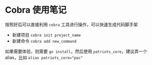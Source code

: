 # Cobra 使用笔记

按照好后可以直接利用 `cobra` 工具进行操作，可以快速生成代码脚手架

+ 新建项目 `cobra init project_name`
+ 新建命令 `cobra add new_command`

如果需要体验，则需要  `go install`，然后使用 `patriots_core`，建议弄一个 alias，比如 `alias patriots_core="pac"`